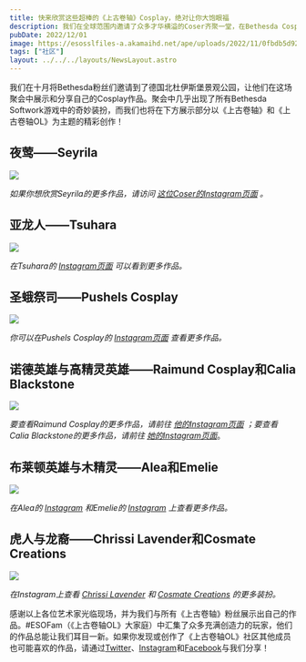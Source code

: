 ```yaml
---
title: 快来欣赏这些超棒的《上古卷轴》Cosplay，绝对让你大饱眼福
description: 我们在全球范围内邀请了众多才华横溢的Coser齐聚一堂，在Bethesda Cosplay活动中展示他们的作品。来看看我们喜欢的《上古卷轴》和《上古卷轴OL》主题创作吧。
pubDate: 2022/12/01
image: https://esosslfiles-a.akamaihd.net/ape/uploads/2022/11/0fbdb5d9238422e0837eebdbe0f79c0f.jpg
tags: ["社区"]
layout: ../../../layouts/NewsLayout.astro
---
```


我们在十月将Bethesda粉丝们邀请到了德国北杜伊斯堡景观公园，让他们在这场聚会中展示和分享自己的Cosplay作品。聚会中几乎出现了所有Bethesda
Softwork游戏中的奇妙装扮，而我们也将在下方展示部分以《上古卷轴》和《上古卷轴OL》为主题的精彩创作！

## 夜莺——Seyrila

![](https://esosslfiles-a.akamaihd.net/ape/uploads/2022/11/cff1190947a90838b0fbac177adbf3a1.jpg)

_如果你想欣赏Seyrila的更多作品，请访问_ [_这位Coser的Instagram页面_](http://www.instagram.com/seyrila.cosplay) _。_

## 亚龙人——Tsuhara

![](https://esosslfiles-a.akamaihd.net/ape/uploads/2022/11/370a959016c536c62a928bd212d9abd7.jpg)

_在Tsuhara的_ [_Instagram页面_](http://www.instagram.com/tsuhara_) _可以看到更多作品。_

## 圣蛾祭司——Pushels Cosplay

![](https://esosslfiles-a.akamaihd.net/ape/uploads/2022/11/c93df7d79a9c4f19d7547672251dc888.jpg)

_你可以在Pushels Cosplay的_ [_Instagram页面_](http://www.instagram.com/pushels_craft) _查看更多作品。_

## 诺德英雄与高精灵英雄——Raimund Cosplay和Calia Blackstone

![](https://esosslfiles-a.akamaihd.net/ape/uploads/2022/11/42217641eae46da39be72c6342f0beb0.jpg)

_要查看Raimund Cosplay的更多作品，请前往_ [_他的Instagram页面_](http://www.instagram.com/raimundCosplay) _；要查看Calia Blackstone的更多作品，请前往_
[_她的Instagram页面_](https://www.instagram.com/caliablackstone/)。

## 布莱顿英雄与木精灵——Alea和Emelie

![](https://esosslfiles-a.akamaihd.net/ape/uploads/2022/11/cdc857105e77547e1301f7276a50f98d.jpg)

_在Alea的_ [_Instagram_](http://www.instagram.com/das_kaempferherz) _和Emelie的_
[_Instagram_](https://www.instagram.com/huli_cosplays/) _上查看更多作品。_

## 虎人与龙裔——Chrissi Lavender和Cosmate Creations

![](https://esosslfiles-a.akamaihd.net/ape/uploads/2022/11/aac5ab7322352eb436f82c81584f90e5.jpg)

_在Instagram上查看_ [_Chrissi Lavender_](http://www.instagram.com/chrissi.lavender) _和_
[_Cosmate Creations_](http://www.instagram.com/cosmate_creations) _的更多装扮。_

感谢以上各位艺术家光临现场，并为我们与所有《上古卷轴》粉丝展示出自己的作品。#ESOFam（《上古卷轴OL》大家庭）中汇集了众多充满创造力的玩家，他们的作品总能让我们耳目一新。如果你发现或创作了《上古卷轴OL》社区其他成员也可能喜欢的作品，请通过[Twitter](https://twitter.com/TESOnline)、[Instagram](https://www.instagram.com/elderscrollsonline/)和[Facebook](https://www.facebook.com/elderscrollsonline)与我们分享！
